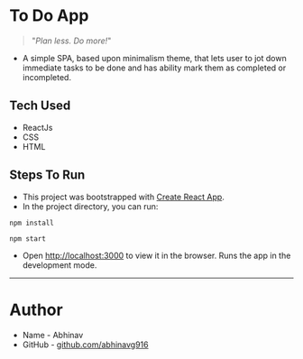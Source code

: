 # To Do App
> "_Plan less. Do more!_"

* A simple SPA, based upon minimalism theme, that lets user to jot down immediate tasks to be done and has ability mark them as completed or incompleted.

## Tech Used
* ReactJs
* CSS
* HTML

## Steps To Run
- This project was bootstrapped with [Create React App](https://github.com/facebook/create-react-app).
- In the project directory, you can run:
```
npm install
```
```
npm start
```
- Open [http://localhost:3000](http://localhost:3000) to view it in the browser. Runs the app in the development mode.

---

# Author
* Name - Abhinav
* GitHub - [github.com/abhinavg916](https://github.com/abhinavg916)
